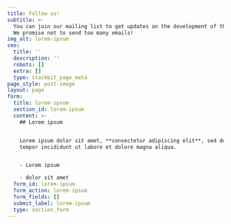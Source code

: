 ```yaml
---
title: Follow us!
subtitle: >-
  You can join our mailing list to get updates on the development of this game.
  We promise not to send too many emails!
img_alt: lorem-ipsum
seo:
  title: ''
  description: ''
  robots: []
  extra: []
  type: stackbit_page_meta
page_style: post-image
layout: page
form:
  title: lorem-ipsum
  section_id: lorem-ipsum
  content: >-
    ## Lorem ipsum


    Lorem ipsum dolor sit amet, **consectetur adipiscing elit**, sed do eiusmod
    tempor incididunt ut labore et dolore magna aliqua.


    - Lorem ipsum

    - dolor sit amet
  form_id: lorem-ipsum
  form_action: lorem-ipsum
  form_fields: []
  submit_label: lorem-ipsum
  type: section_form
---
```

